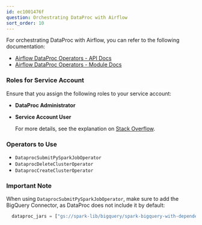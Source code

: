 ```yaml
---
id: ec1001476f
question: Orchestrating DataProc with Airflow
sort_order: 10
---
```


For orchestrating DataProc with Airflow, you can refer to the following documentation:

- [Airflow DataProc Operators - API Docs](https://airflow.apache.org/docs/apache-airflow-providers-google/stable/_api/airflow/providers/google/cloud/operators/dataproc/index.html)
- [Airflow DataProc Operators - Module Docs](https://airflow.apache.org/docs/apache-airflow-providers-google/stable/_modules/airflow/providers/google/cloud/operators/dataproc.html)

### Roles for Service Account

Ensure that you assign the following roles to your service account:

- **DataProc Administrator**
- **Service Account User**
  
  For more details, see the explanation on [Stack Overflow](https://stackoverflow.com/questions/63941429/user-not-authorized-to-act-as-service-account-when-using-workload-identity).

### Operators to Use

- `DataprocSubmitPySparkJobOperator`
- `DataprocDeleteClusterOperator`
- `DataprocCreateClusterOperator`

### Important Note

When using `DataprocSubmitPySparkJobOperator`, make sure to add the BigQuery Connector, as DataProc does not include it by default:

```python
  dataproc_jars = ["gs://spark-lib/bigquery/spark-bigquery-with-dependencies_2.12-0.24.0.jar"]
```